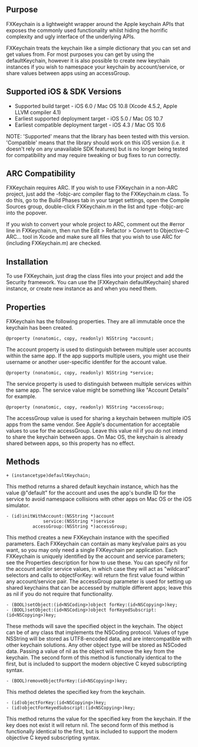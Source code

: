 Purpose
--------------

FXKeychain is a lightweight wrapper around the Apple keychain APIs that exposes the commonly used functionality whilst hiding the horrific complexity and ugly interface of the underlying APIs.

FXKeychain treats the keychain like a simple dictionary that you can set and get values from. For most purposes you can get by using the defaultKeychain, however it is also possible to create new keychain instances if you wish to namespace your keychain by account/service, or share values between apps using an accessGroup.


Supported iOS & SDK Versions
-----------------------------

* Supported build target - iOS 6.0 / Mac OS 10.8 (Xcode 4.5.2, Apple LLVM compiler 4.1)
* Earliest supported deployment target - iOS 5.0 / Mac OS 10.7
* Earliest compatible deployment target - iOS 4.3 / Mac OS 10.6

NOTE: 'Supported' means that the library has been tested with this version. 'Compatible' means that the library should work on this iOS version (i.e. it doesn't rely on any unavailable SDK features) but is no longer being tested for compatibility and may require tweaking or bug fixes to run correctly.


ARC Compatibility
------------------

FXKeychain requires ARC. If you wish to use FXKeychain in a non-ARC project, just add the -fobjc-arc compiler flag to the FXKeychain.m class. To do this, go to the Build Phases tab in your target settings, open the Compile Sources group, double-click FXKeychain.m in the list and type -fobjc-arc into the popover.

If you wish to convert your whole project to ARC, comment out the #error line in FXKeychain.m, then run the Edit > Refactor > Convert to Objective-C ARC... tool in Xcode and make sure all files that you wish to use ARC for (including FXKeychain.m) are checked.


Installation
---------------

To use FXKeychain, just drag the class files into your project and add the Security framework. You can use the [FXKeychain defaultKeychain] shared instance, or create new instance as and when you need them.


Properties
------------------
    
FXKeychain has the following properties. They are all immutable once the keychain has been created.
    
    @property (nonatomic, copy, readonly) NSString *account;
    
The account property is used to distinguish between multiple user accounts within the same app. If the app supports multiple users, you might use their username or another user-specific identifer for the account value.
    
    @property (nonatomic, copy, readonly) NSString *service;
    
The service property is used to distinguish between multiple services within the same app. The service value might be something like "Account Details" for example.
    
    @property (nonatomic, copy, readonly) NSString *accessGroup;

The accessGroup value is used for sharing a keychain between multiple iOS apps from the same vendor. See Apple's documentation for acceptable values to use for the accessGroup. Leave this value nil if you do not intend to share the keychain between apps. On Mac OS, the keychain is already shared between apps, so this property has no effect.


Methods
----------------

    + (instancetype)defaultKeychain;
    
This method returns a shared default keychain instance, which has the value @"default" for the account and uses the app's bundle ID for the service to avoid namespace collisions with other apps on Mac OS or the iOS simulator.
    
    - (id)initWithAccount:(NSString *)account
                  service:(NSString *)service
              accessGroup:(NSString *)accessGroup;
              
This method creates a new FXKeychain instance with the specified parameters. Each FXKeychain can contain as many key/value pairs as you want, so you may only need a single FXKeychain per application. Each FXKeychain is uniquely identified by the account and service parameters; see the Properties description for how to use these. You can specify nil for the account and/or service values, in which case they will act as "wildcard" selectors and calls to objectForKey: will return the first value found within any account/service pair. The accessGroup parameter is used for setting up shared keychains that can be accessed by multiple different apps; leave this as nil if you do not require that functionality.
    
    - (BOOL)setObject:(id<NSCoding>)object forKey:(id<NSCopying>)key;
    - (BOOL)setObject:(id<NSCoding>)object forKeyedSubscript:(id<NSCopying>)key;
    
These methods will save the specified object in the keychain. The object can be of any class that implements the NSCoding protocol. Values of type NSString will be stored as UTF8-encoded data, and are intercompatible with other keychain solutions. Any other object type will be stored as NSCoded data. Passing a value of nil as the object will remove the key from the keychain. The second form of this method is functionally identical to the first, but is included to support the modern objective C keyed subscripting syntax.
    
    - (BOOL)removeObjectForKey:(id<NSCopying>)key;
    
This method deletes the specified key from the keychain.
    
    - (id)objectForKey:(id<NSCopying>)key;
    - (id)objectForKeyedSubscript:(id<NSCopying>)key;

This method returns the value for the specified key from the keychain. If the key does not exist it will return nil. The second form of this method is functionally identical to the first, but is included to support the modern objective C keyed subscripting syntax.